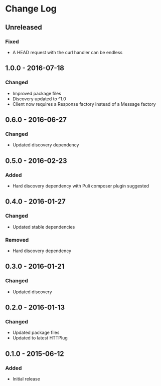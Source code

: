 # Change Log

## Unreleased

### Fixed

- A HEAD request with the curl handler can be endless

## 1.0.0 - 2016-07-18

### Changed

- Improved package files
- Discovery updated to ^1.0
- Client now requires a Response factory instead of a Message factory


## 0.6.0 - 2016-06-27

### Changed

- Updated discovery dependency


## 0.5.0 - 2016-02-23

### Added

- Hard discovery dependency with Puli composer plugin suggested


## 0.4.0 - 2016-01-27

### Changed

- Updated stable dependencies

### Removed

- Hard discovery dependency


## 0.3.0 - 2016-01-21

### Changed

- Updated discovery


## 0.2.0 - 2016-01-13

### Changed

- Updated package files
- Updated to latest HTTPlug


## 0.1.0 - 2015-06-12

### Added

- Initial release
